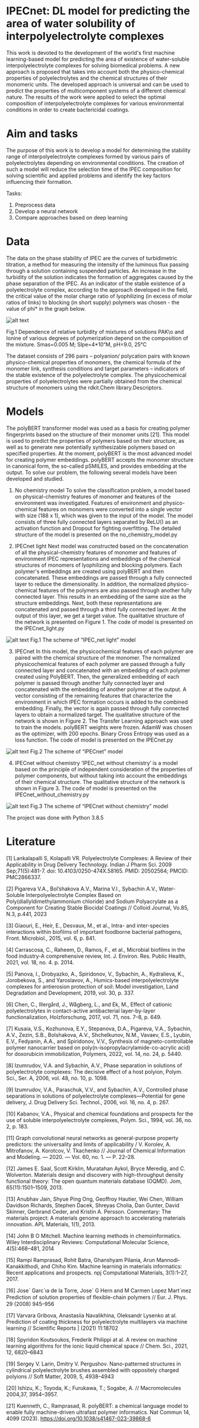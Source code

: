 # IPECnet: DL model for predicting the area of water solubility of interpolyelectrolyte complexes

This work is devoted to the development of the world's first machine learning-based model for predicting the area of existence of water-soluble interpolyelectrolyte complexes for solving biomedical problems. A new approach is proposed that takes into account both the physico-chemical properties of polyelectrolytes and the chemical structures of their monomeric units. The developed approach is universal and can be used to predict the properties of multicomponent systems of a different chemical nature. The results of the work were applied to select the optimal composition of interpolyelectrolyte complexes for various environmental conditions in order to create bactericidal coatings.

# Aim and tasks
The purpose of this work is to develop a model for determining the stability range of interpolyelectrolyte complexes formed by various pairs of polyelectrolytes depending on environmental conditions. The creation of such a model will reduce the selection time of the IPEC composition for solving scientific and applied problems and identify the key factors influencing their formation.

Tasks:
1. Preprocess data
2. Develop a neural network  
3. Compare approaches based on deep learning

# Data
The data on the phase stability of IPEC are the curves of turbidimetric titration, a method for measuring the intensity of the luminous flux passing through a solution containing suspended particles. An increase in the turbidity of the solution indicates the formation of aggregates caused by the phase separation of the IPEC. As an indicator of the stable existence of a polyelectrolyte complex, according to the approach developed in the field, the critical value of the molar charge ratio of lyophilizing (in excess of molar ratios of links) to blocking (in short supply) polymers was chosen  - the value of phi* in the graph below.

![alt text](images/Turbodimetry_curve.jpg)

Fig.1 Dependence of relative turbidity of mixtures of solutions 
PAK\o and Ionine of various degrees of polymerization depend on the composition of the mixture.  Smas=0.005 M; 
Slpe=4*10“M, pH=9.0, 25°C

The dataset consists of 296 pairs – polyanion/ polycation pairs with known physico-chemical properties of monomers, the chemical formula of the monomer link, synthesis conditions and target parameters – indicators of the stable existence of the polyelectrolyte complex.  The physicochemical properties of polyelectrolytes were partially obtained from the chemical structure of monomers using the rdkit.Chem library.Descriptors.

# Models
The polyBERT transformer model was used as a basis for creating polymer fingerprints based on the structure of their monomer units [21]. This model is used to predict the properties of polymers based on their structure, as well as to generate new potentially synthesizable polymers based on specified properties. At the moment, polyBERT is the most advanced model for creating polymer embeddings. polyBERT accepts the monomer structure in canonical form, the so-called pSMILES, and provides embedding at the output.
To solve our problem, the following several models have been developed and studied.

1) No chemistry model
To solve the classification problem, a model based on physical-chemistry features of monomer and features of the environment was investigated. Features of environment and physico-chemical features on monomers were converted into a single vector with size (188 x 1), which was given to the input of the model. The model consists of three fully connected layers separated by ReLU() as an activation function and Dropout for fighting overfitting. The detailed structure of the model is presented on the no_chemistry_model.py


2) IPECnet light 
Next model was constructed based on the concatenation of all the physical-chemistry features of monomer and features of environment IPEC representations and embeddings of the chemical structures of monomers of lyophilizing and blocking polymers.
Each polymer's embeddings are created using polyBERT and then concatenated. These embeddings are passed through a fully connected layer to reduce the dimensionality. In addition, the normalized physico-chemical features of the polymers are also passed through another fully connected layer. This results in an embedding of the same size as the structure embeddings.
Next, both these representations are concatenated and passed through a third fully connected layer. At the output of this layer, we get a target value. The qualitative structure of the network is presented on Figure 1. The code of model is presented on the IPECnet_light.py

![alt text](images/IPEC_net_light.jpg)
Fig.1 The scheme of “IPEC_net light” model 

3) IPECnet 
In this model, the physicochemical features of each polymer are paired with the chemical structure of the monomer. The normalized physicochemical features of each polymer are passed through a fully connected layer and concatenated with an embedding of each polymer created using PolyBERT. Then, the generalized embedding of each polymer is passed through another fully connected layer and concatenated with the embedding of another polymer at the output. A vector consisting of the remaining features that characterize the environment in which IPEC formation occurs is added to the combined embedding. Finally, the vector is again passed through fully connected layers to obtain a normalized target. The qualitative structure of the network is shown in Figure 2. The Transfer Learning approach was used to train the models. polyBERT weights were frozen. AdamW was chosen as the optimizer, with 200 epochs. Binary Cross Entropy was used as a loss function. The code of model is presented on the IPECnet.py

![alt text](images/IPECnet.jpg)
Fig.2 The scheme of  “IPECnet” model


4) IPECnet without chemistry
‘IPEC_net without chemistry’ is a model based on the principle of independent consideration of the properties of polymer components, but without taking into account the embeddings of their chemical structure. The qualitative structure of the network is shown in Figure 3. The code of model is presented on the IPECnet_without_chemistry.py

![alt text](images/IPECnet_nochem.jpg)
Fig.3 The scheme of  “IPECnet without chemistry” model



The project was done with Python 3.8.5

# Literature

[1] Lankalapalli S, Kolapalli VR. Polyelectrolyte Complexes: A Review of their Applicability in Drug Delivery Technology. Indian J Pharm Sci. 2009 Sep;71(5):481-7. doi: 10.4103/0250-474X.58165. PMID: 20502564; PMCID: PMC2866337.

[2] Pigareva V.A., Bol’shakova A.V., Marina V.I., Sybachin A.V., Water-Soluble Interpolyelectrolyte Complex Based on Poly(diallyldimethylammonium chloride) and Sodium Polyacrylate as a Component for Creating Stable Biocidal Coatings // Colloid Journal, Vo.85, N.3, p.441, 2023

[3] Giaouri, E., Heir, E., Desvaux, M., et al., Intra- and inter-species interactions within biofilms of important foodborne bacterial pathogens, Front. Microbiol., 2015, vol. 6, p. 841.

[4] Carrascosa, C., Raheem, D., Ramos, F., et al., Microbial biofilms in the food industry-A comprehensive review, Int. J. Environ. Res. Public Health, 2021, vol. 18, no. 4. p. 2014.

[5] Panova, I., Drobyazko, A., Spiridonov, V., Sybachin, A., Kydralieva, K., Jorobekova, S., and Yaroslavov, A., Humics-based interpolyelectrolyte complexes for antierosion protection of soil: Model investigation, Land Degradation and Development, 2019, vol. 30, p. 337.

[6] Chen, C., Illergård, J., Wågberg, L., and Ek, M., Effect of cationic polyelectrolytes in contact-active antibacterial layer-by-layer functionalization, Holzforschung, 2017, vol. 71, nos. 7–8, p. 649.

[7] Kusaia, V.S., Kozhunova, E.Y., Stepanova, D.A., Pigareva, V.A., Sybachin, A.V., Zezin, S.B., Bolshakova, A.V., Shchelkunov, N.M., Vavaev, E.S., Lyubin, E.V., Fedyanin, A.A., and Spiridonov, V.V., Synthesis of magneto-controllable polymer nanocarrier based on poly(n-isopropylacrylamide-co-acrylic acid) for doxorubicin immobilization, Polymers, 2022, vol. 14, no. 24, p. 5440.

[8] Izumrudov, V.A. and Sybachin, A.V., Phase separation in solutions of polyelectrolyte complexes: The decisive effect of a host polyion, Polym. Sci., Ser. A, 2006, vol. 48, no. 10, p. 1098.

[9] Izumrudov, V.A., Paraschuk, V.V., and Sybachin, A.V., Controlled phase separations in solutions of polyelectrolyte complexes—Potential for gene delivery, J. Drug Delivery Sci. Technol., 2006, vol. 16, no. 4, p. 267.

[10] Kabanov, V.A., Physical and chemical foundations and prospects for the use of soluble interpolyelectrolyte complexes, Polym. Sci., 1994, vol. 36, no. 2, p. 183.

[11] Graph convolutional neural networks as general-purpose property predictors: the universality and limits of applicability / V. Korolev, A. Mitrofanov, A. Korotcov, V. Tkachenko // Journal of Chemical Information and Modeling. — 2020. — Vol. 60, no. 1. — P. 22–28.

[12] James E. Saal, Scott Kirklin, Muratahan Aykol, Bryce Meredig, and C. Wolverton. Materials design and discovery with high-throughput density functional theory: The open quantum materials database (OQMD). Jom, 65(11):1501–1509, 2013.

[13] Anubhav Jain, Shyue Ping Ong, Geoffroy Hautier, Wei Chen, William Davidson Richards, Stephen Dacek, Shreyas Cholia, Dan Gunter, David Skinner, Gerbrand Ceder, and Kristin A. Persson. Commentary: The materials project: A materials genome approach to accelerating materials innovation. APL Materials, 1(1), 2013.

[14] John B O Mitchell. Machine learning methods in chemoinformatics. Wiley Interdisciplinary Reviews: Computational Molecular Science, 4(5):468–481, 2014

[15] Rampi Ramprasad, Rohit Batra, Ghanshyam Pilania, Arun Mannodi-Kanakkithodi, and Chiho Kim. Machine learning in materials informatics: Recent applications and prospects. npj Computational Materials, 3(1):1–27, 2017.

[16] Jose´ Garc´ıa de la Torre, Jose´ G Hern and M Carmen Lopez Mart´ınez Prediction of solution properties of ﬂexible-chain polymers // Eur. J. Phys. 29 (2008) 945–956 

[17] Varvara Gribova, Anastasiia Navalikhina, Oleksandr Lysenko at al. Prediction of coating thickness for polyelectrolyte multilayers via machine learning // Scientific Reports | (2021) 11:18702

[18] Spyridon Koutsoukos, Frederik Philippi at al. A review on machine learning algorithms for the ionic liquid chemical space // Chem. Sci., 2021, 12, 6820–6843

[19] Sergey V. Larin, Dmitry V. Pergushov. Nano-patterned structures in cylindrical polyelectrolyte brushes assembled with oppositely charged polyions // Soft Matter, 2009, 5, 4938–4943 

[20]  Ishizu, K.; Toyoda, K.; Furukawa, T.; Sogabe, A. // Macromolecules 2004,37, 3954–3957.

[21] Kuenneth, C., Ramprasad, R. polyBERT: a chemical language model to enable fully machine-driven ultrafast polymer informatics. Nat Commun 14, 4099 (2023). https://doi.org/10.1038/s41467-023-39868-6
